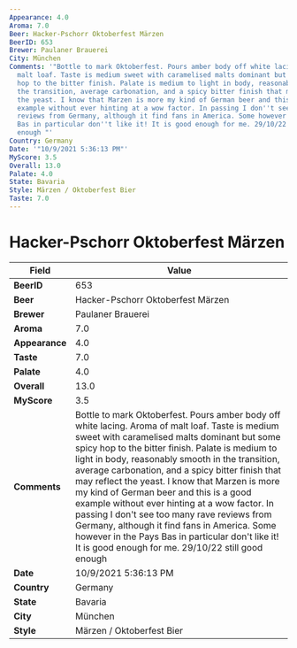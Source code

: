 ```yaml
---
Appearance: 4.0
Aroma: 7.0
Beer: Hacker-Pschorr Oktoberfest Märzen
BeerID: 653
Brewer: Paulaner Brauerei
City: München
Comments: '"Bottle to mark Oktoberfest. Pours amber body off white lacing. Aroma of
  malt loaf. Taste is medium sweet with caramelised malts dominant but some spicy
  hop to the bitter finish. Palate is medium to light in body, reasonably smooth in
  the transition, average carbonation, and a spicy bitter finish that may reflect
  the yeast. I know that Marzen is more my kind of German beer and this is a good
  example without ever hinting at a wow factor. In passing I don''t see too many rave
  reviews from Germany, although it find fans in America. Some however in the Pays
  Bas in particular don''t like it! It is good enough for me. 29/10/22 still good
  enough "'
Country: Germany
Date: '"10/9/2021 5:36:13 PM"'
MyScore: 3.5
Overall: 13.0
Palate: 4.0
State: Bavaria
Style: Märzen / Oktoberfest Bier
Taste: 7.0
---
```


# Hacker-Pschorr Oktoberfest Märzen

| Field         | Value |
|---------------|-------|
| **BeerID** | 653 |
| **Beer** | Hacker-Pschorr Oktoberfest Märzen |
| **Brewer** | Paulaner Brauerei |
| **Aroma** | 7.0 |
| **Appearance** | 4.0 |
| **Taste** | 7.0 |
| **Palate** | 4.0 |
| **Overall** | 13.0 |
| **MyScore** | 3.5 |
| **Comments** | Bottle to mark Oktoberfest. Pours amber body off white lacing. Aroma of malt loaf. Taste is medium sweet with caramelised malts dominant but some spicy hop to the bitter finish. Palate is medium to light in body, reasonably smooth in the transition, average carbonation, and a spicy bitter finish that may reflect the yeast. I know that Marzen is more my kind of German beer and this is a good example without ever hinting at a wow factor. In passing I don't see too many rave reviews from Germany, although it find fans in America. Some however in the Pays Bas in particular don't like it! It is good enough for me. 29/10/22 still good enough  |
| **Date** | 10/9/2021 5:36:13 PM |
| **Country** | Germany |
| **State** | Bavaria |
| **City** | München |
| **Style** | Märzen / Oktoberfest Bier |

